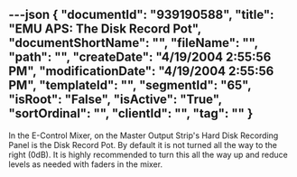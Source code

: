 ---json
{
  "documentId": "939190588",
  "title": "EMU APS: The Disk Record Pot",
  "documentShortName": "",
  "fileName": "",
  "path": "",
  "createDate": "4/19/2004 2:55:56 PM",
  "modificationDate": "4/19/2004 2:55:56 PM",
  "templateId": "",
  "segmentId": "65",
  "isRoot": "False",
  "isActive": "True",
  "sortOrdinal": "",
  "clientId": "",
  "tag": ""
}
---

In the E-Control Mixer, on the Master Output Strip's Hard Disk Recording Panel is the Disk Record Pot. By default it is not turned all the way to the right (0dB). It is highly recommended to turn this all the way up and reduce levels as needed with faders in the mixer.
